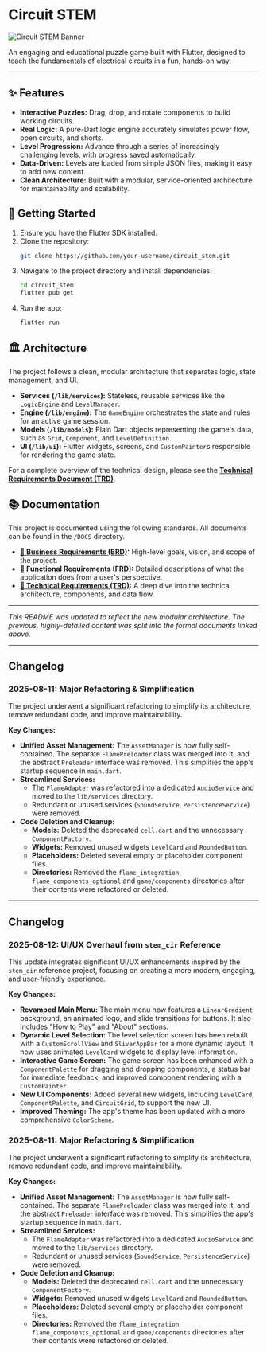 # Circuit STEM

![Circuit STEM Banner](https://user-images.githubusercontent.com/1296468/269848727-e3d72b33-5783-4043-80a7-051b5133a05c.png)

An engaging and educational puzzle game built with Flutter, designed to teach the fundamentals of electrical circuits in a fun, hands-on way.

---

## ✨ Features

*   **Interactive Puzzles:** Drag, drop, and rotate components to build working circuits.
*   **Real Logic:** A pure-Dart logic engine accurately simulates power flow, open circuits, and shorts.
*   **Level Progression:** Advance through a series of increasingly challenging levels, with progress saved automatically.
*   **Data-Driven:** Levels are loaded from simple JSON files, making it easy to add new content.
*   **Clean Architecture:** Built with a modular, service-oriented architecture for maintainability and scalability.

## 🚀 Getting Started

1.  Ensure you have the Flutter SDK installed.
2.  Clone the repository:
    ```sh
    git clone https://github.com/your-username/circuit_stem.git
    ```
3.  Navigate to the project directory and install dependencies:
    ```sh
    cd circuit_stem
    flutter pub get
    ```
4.  Run the app:
    ```sh
    flutter run
    ```

## 🏛️ Architecture

The project follows a clean, modular architecture that separates logic, state management, and UI.

*   **Services (`/lib/services`):** Stateless, reusable services like the `LogicEngine` and `LevelManager`.
*   **Engine (`/lib/engine`):** The `GameEngine` orchestrates the state and rules for an active game session.
*   **Models (`/lib/models`):** Plain Dart objects representing the game's data, such as `Grid`, `Component`, and `LevelDefinition`.
*   **UI (`/lib/ui`):** Flutter widgets, screens, and `CustomPainter`s responsible for rendering the game state.

For a complete overview of the technical design, please see the **[Technical Requirements Document (TRD)](./DOCS/TRD.md)**.

## 📚 Documentation

This project is documented using the following standards. All documents can be found in the `/DOCS` directory.

*   **[📄 Business Requirements (BRD)](./DOCS/BRD.md):** High-level goals, vision, and scope of the project.
*   **[📄 Functional Requirements (FRD)](./DOCS/FRD.md):** Detailed descriptions of what the application does from a user's perspective.
*   **[📄 Technical Requirements (TRD)](./DOCS/TRD.md):** A deep dive into the technical architecture, components, and data flow.

---

*This README was updated to reflect the new modular architecture. The previous, highly-detailed content was split into the formal documents linked above.*

---

## Changelog

### 2025-08-11: Major Refactoring & Simplification

The project underwent a significant refactoring to simplify its architecture, remove redundant code, and improve maintainability.

**Key Changes:**

*   **Unified Asset Management:** The `AssetManager` is now fully self-contained. The separate `FlamePreloader` class was merged into it, and the abstract `Preloader` interface was removed. This simplifies the app's startup sequence in `main.dart`.
*   **Streamlined Services:**
    *   The `FlameAdapter` was refactored into a dedicated `AudioService` and moved to the `lib/services` directory.
    *   Redundant or unused services (`SoundService`, `PersistenceService`) were removed.
*   **Code Deletion and Cleanup:**
    *   **Models:** Deleted the deprecated `cell.dart` and the unnecessary `ComponentFactory`.
    *   **Widgets:** Removed unused widgets `LevelCard` and `RoundedButton`.
    *   **Placeholders:** Deleted several empty or placeholder component files.
    *   **Directories:** Removed the `flame_integration`, `flame_components_optional` and `game/components` directories after their contents were refactored or deleted.

---

## Changelog

### 2025-08-12: UI/UX Overhaul from `stem_cir` Reference

This update integrates significant UI/UX enhancements inspired by the `stem_cir` reference project, focusing on creating a more modern, engaging, and user-friendly experience.

**Key Changes:**

*   **Revamped Main Menu:** The main menu now features a `LinearGradient` background, an animated logo, and slide transitions for buttons. It also includes "How to Play" and "About" sections.
*   **Dynamic Level Selection:** The level selection screen has been rebuilt with a `CustomScrollView` and `SliverAppBar` for a more dynamic layout. It now uses animated `LevelCard` widgets to display level information.
*   **Interactive Game Screen:** The game screen has been enhanced with a `ComponentPalette` for dragging and dropping components, a status bar for immediate feedback, and improved component rendering with a `CustomPainter`.
*   **New UI Components:** Added several new widgets, including `LevelCard`, `ComponentPalette`, and `CircuitGrid`, to support the new UI.
*   **Improved Theming:** The app's theme has been updated with a more comprehensive `ColorScheme`.

### 2025-08-11: Major Refactoring & Simplification

The project underwent a significant refactoring to simplify its architecture, remove redundant code, and improve maintainability.

**Key Changes:**

*   **Unified Asset Management:** The `AssetManager` is now fully self-contained. The separate `FlamePreloader` class was merged into it, and the abstract `Preloader` interface was removed. This simplifies the app's startup sequence in `main.dart`.
*   **Streamlined Services:**
    *   The `FlameAdapter` was refactored into a dedicated `AudioService` and moved to the `lib/services` directory.
    *   Redundant or unused services (`SoundService`, `PersistenceService`) were removed.
*   **Code Deletion and Cleanup:**
    *   **Models:** Deleted the deprecated `cell.dart` and the unnecessary `ComponentFactory`.
    *   **Widgets:** Removed unused widgets `LevelCard` and `RoundedButton`.
    *   **Placeholders:** Deleted several empty or placeholder component files.
    *   **Directories:** Removed the `flame_integration`, `flame_components_optional` and `game/components` directories after their contents were refactored or deleted.
